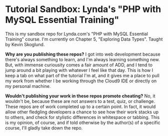 # Tutorial Sandbox: Lynda's "PHP with MySQL Essential Training"

This is my sandbox repo for Lynda.com's "PHP with MySQL Essential Training" course. I'm currently on Chapter 5, "Exploring Data Types". Taught by Kevin Skoglund.

**Why are you publishing these repos?**
I got into web development because there's always something to learn, and I'm always learning something new. But, with immense curiousity comes a fair amount of ADD, and I tend to jump around a bit playing with whatever I feel like that day. This is how I keep a tab on what part of the tutorial I'm at, and it gives me a place to pull my work from whether I be working through the Cloud9 IDE or directly on my personal machine.

**Wouldn't publishing your work in these repos promote cheating?**
No, it wouldn't be, because these are not answers to a test, quiz, or challenge. These repos are of work completed up to a certain point. In fact, it would allow other fledgling developers a chance to see how their work stacks up to others, and check for stylistic differences in whitespace or tabbing. This is my opinion, of course, and if told otherwise by the author(s) of a specific course, I'll gladly take down the repo.

